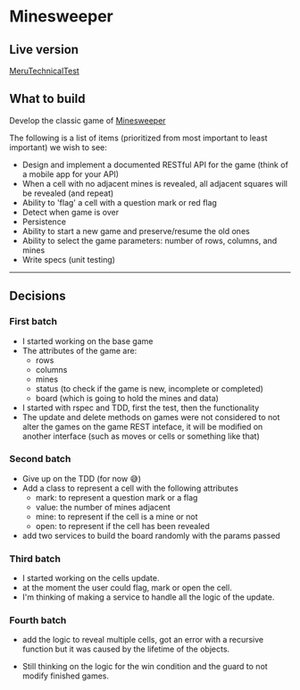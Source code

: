 Minesweeper
============

Live version
--------------

[MeruTechnicalTest](https://meru-technical-test.herokuapp.com/)

What to build
--------------
Develop the classic game of [Minesweeper](https://en.wikipedia.org/wiki/Minesweeper_(video_game))

The following is a list of items (prioritized from most important to least important) we wish to see:
* Design and implement  a documented RESTful API for the game (think of a mobile app for your API)
* When a cell with no adjacent mines is revealed, all adjacent squares will be revealed (and repeat)
* Ability to 'flag' a cell with a question mark or red flag
* Detect when game is over
* Persistence
* Ability to start a new game and preserve/resume the old ones
* Ability to select the game parameters: number of rows, columns, and mines
* Write specs (unit testing)

__________________________________________________________________________________________________________________

Decisions
------------

### First batch

* I started working on the base game
* The attributes of the game are:
    * rows
    * columns
    * mines
    * status (to check if the game is new, incomplete or completed)
    * board (which is going to hold the mines and data)
* I started with rspec and TDD, first the test, then the functionality
* The update and delete methods on games were not considered to not alter the games 
  on the game REST inteface, it will be modified on another interface 
  (such as moves or cells or something like that)
  
### Second batch
* Give up on the TDD (for now :sweat_smile:)
* Add a class to represent a cell with the following attributes
  * mark: to represent a question mark or a flag
  * value: the number of mines adjacent
  * mine: to represent if the cell is a mine or not
  * open: to represent if the cell has been revealed
* add two services to build the board randomly with the params passed


### Third batch
* I started working on the cells update.
* at the moment the user could flag, mark or open the cell.
* I'm thinking of making a service to handle all the logic of the update.


### Fourth batch
* add the logic to reveal multiple cells, got an error with a recursive function
but it was caused by the lifetime of the objects.
  
* Still thinking on the logic for the win condition and the guard to not modify 
finished games.
